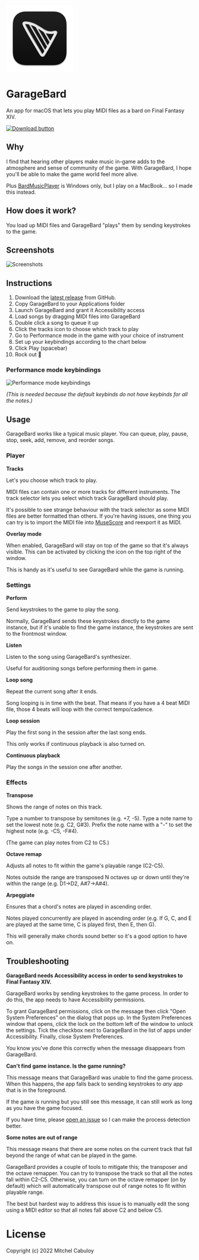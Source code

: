 <img width="180" src="./GarageBard/Assets.xcassets/AppIcon.appiconset/icon_256x256.png" alt="GarageBard icon">

# GarageBard

An app for macOS that lets you play MIDI files as a bard on Final Fantasy XIV.

<a href="https://github.com/mixxorz/GarageBard/releases/latest/download/GarageBard-1.1.1.dmg">
   <img width="150" src="https://user-images.githubusercontent.com/3102758/158105072-519b1bbe-2d58-4aa0-a534-f1858add2e9b.png" alt="Download button">
</a>

## Why

I find that hearing other players make music in-game adds to the atmosphere and
sense of community of the game. With GarageBard, I hope you'll be able to make
the game world feel more alive.

Plus [BardMusicPlayer](https://bardmusicplayer.com/) is Windows only, but I play
on a MacBook... so I made this instead.

## How does it work?

You load up MIDI files and GarageBard "plays" them by sending keystrokes to the game.

## Screenshots

![Screenshots](https://user-images.githubusercontent.com/3102758/159173959-b97f8fb1-eb0d-4f30-aa24-fb4e34f6536e.png)

## Instructions

1. Download the [latest release](https://github.com/mixxorz/GarageBard/releases/latest/download/GarageBard-1.1.1.dmg) from GitHub.
1. Copy GarageBard to your Applications folder
1. Launch GarageBard and grant it Accessibility access
1. Load songs by dragging MIDI files into GarageBard
1. Double click a song to queue it up
1. Click the tracks icon to choose which track to play
1. Go to Performance mode in the game with your choice of instrument
1. Set up your keybindings according to the chart below
1. Click Play (spacebar)
1. Rock out 🤘

### Performance mode keybindings

![Performance mode keybindings](https://user-images.githubusercontent.com/3102758/158063314-6fcbc177-d41f-4fb5-bd04-8c24ea7040ee.png)

_(This is needed because the default keybinds do not have keybinds for all the notes.)_

## Usage

GarageBard works like a typical music player. You can queue, play, pause, stop,
seek, add, remove, and reorder songs.

### Player

**Tracks**

Let's you choose which track to play.

MIDI files can contain one or more tracks for different instruments. The track
selector lets you select which track GarageBard should play.

It's possible to see strange behaviour with the track selector as some MIDI
files are better formatted than others. If you're having issues, one thing you
can try is to import the MIDI file into [MuseScore](https://musescore.org/en)
and reexport it as MIDI.

**Overlay mode**

When enabled, GarageBard will stay on top of the game so that it's always
visible. This can be activated by clicking the icon on the top right of the
window.

This is handy as it's useful to see GarageBard while the game is running.

### Settings

**Perform**

Send keystrokes to the game to play the song.

Normally, GarageBard sends these keystrokes directly to the game instance, but
if it's unable to find the game instance, the keystrokes are sent to the
frontmost window.

**Listen**

Listen to the song using GarageBard's synthesizer.

Useful for auditioning songs before performing them in game.

**Loop song**

Repeat the current song after it ends.

Song looping is in time with the beat. That means if you have a 4 beat MIDI
file, those 4 beats will loop with the correct tempo/cadence.

**Loop session**

Play the first song in the session after the last song ends.

This only works if continuous playback is also turned on.

**Continuous playback**

Play the songs in the session one after another.

### Effects

**Transpose**

Shows the range of notes on this track.

Type a number to transpose by semitones (e.g. +7, -5). Type a note name to set
the lowest note (e.g. C2, G#3). Prefix the note name with a "-" to set the
highest note (e.g. -C5, -F#4).

(The game can play notes from C2 to C5.)

**Octave remap**

Adjusts all notes to fit within the game's playable range (C2-C5).

Notes outside the range are transposed N octaves up or down until they're within
the range (e.g. D1->D2, A#7->A#4).

**Arpeggiate**

Ensures that a chord's notes are played in ascending order.

Notes played concurrently are played in ascending order (e.g. If G, C, and E are
played at the same time, C is played first, then E, then G).

This will generally make chords sound better so it's a good option to have on.

## Troubleshooting

**GarageBard needs Accessibility access in order to send keystrokes to Final Fantasy XIV.**

GarageBard works by sending keystrokes to the game process. In order to do this,
the app needs to have Accessibility permissions.

To grant GarageBard permissions, click on the message then click "Open System
Preferences" on the dialog that pops up. In the System Preferences window that
opens, click the lock on the bottom left of the window to unlock the settings.
Tick the checkbox next to GarageBard in the list of apps under Accessibility.
Finally, close System Preferences.

You know you've done this correctly when the message disappears from GarageBard.

**Can't find game instance. Is the game running?**

This message means that GarageBard was unable to find the game process. When
this happens, the app falls back to sending keystrokes to _any_ app that is in
the foreground.

If the game _is_ running but you still see this message, it can still work
as long as you have the game focused.

If you have time, please [open an issue](https://github.com/mixxorz/GarageBard/issues/new)
so I can make the process detection better.

**Some notes are out of range**

This message means that there are some notes on the current track that fall
beyond the range of what can be played in the game.

GarageBard provides a couple of tools to mitigate this; the transposer and the
octave remapper. You can try to transpose the track so that all the notes fall
within C2-C5. Otherwise, you can turn on the octave remapper (on by default)
which will automatically transpose out of range notes to fit within playable
range.

The best but hardest way to address this issue is to manually edit the song
using a MIDI editor so that all notes fall above C2 and below C5.

# License

Copyright (c) 2022 Mitchel Cabuloy
